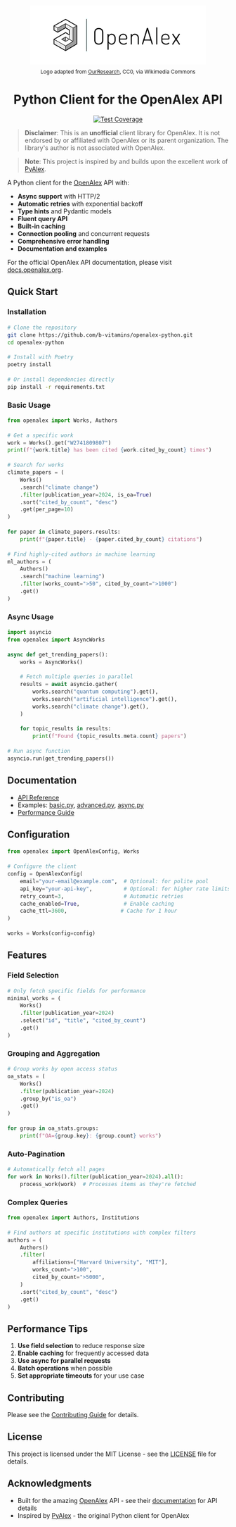 <div align="center">
  <img src="assets/openalex-logo.png" alt="OpenAlex Logo" width="400">
  <br>
  <sub>Logo adapted from <a href="https://commons.wikimedia.org/wiki/File:OpenAlex-logo-5.2de7053c.png">OurResearch</a>, CC0, via Wikimedia Commons</sub>
  
  # Python Client for the OpenAlex API

  [![Test Coverage](https://img.shields.io/badge/coverage-85%25+-brightgreen.svg)](https://github.com/b-vitamins/openalex-python)
</div>

> **Disclaimer**: This is an **unofficial** client library for OpenAlex. It is not endorsed by or affiliated with OpenAlex or its parent organization. The library's author is not associated with OpenAlex.

> **Note**: This project is inspired by and builds upon the excellent work of [PyAlex](https://github.com/J535D165/pyalex).

A Python client for the [OpenAlex](https://openalex.org) API with:

- **Async support** with HTTP/2
- **Automatic retries** with exponential backoff
- **Type hints** and Pydantic models
- **Fluent query API**
- **Built-in caching**
- **Connection pooling** and concurrent requests
- **Comprehensive error handling**
- **Documentation and examples**

For the official OpenAlex API documentation, please visit [docs.openalex.org](https://docs.openalex.org/).

## Quick Start

### Installation

```bash
# Clone the repository
git clone https://github.com/b-vitamins/openalex-python.git
cd openalex-python

# Install with Poetry
poetry install

# Or install dependencies directly
pip install -r requirements.txt
```

### Basic Usage

```python
from openalex import Works, Authors

# Get a specific work
work = Works().get("W2741809807")
print(f"{work.title} has been cited {work.cited_by_count} times")

# Search for works
climate_papers = (
    Works()
    .search("climate change")
    .filter(publication_year=2024, is_oa=True)
    .sort("cited_by_count", "desc")
    .get(per_page=10)
)

for paper in climate_papers.results:
    print(f"{paper.title} - {paper.cited_by_count} citations")

# Find highly-cited authors in machine learning
ml_authors = (
    Authors()
    .search("machine learning")
    .filter(works_count=">50", cited_by_count=">1000")
    .get()
)
```

### Async Usage

```python
import asyncio
from openalex import AsyncWorks

async def get_trending_papers():
    works = AsyncWorks()
    
    # Fetch multiple queries in parallel
    results = await asyncio.gather(
        works.search("quantum computing").get(),
        works.search("artificial intelligence").get(),
        works.search("climate change").get(),
    )
    
    for topic_results in results:
        print(f"Found {topic_results.meta.count} papers")

# Run async function
asyncio.run(get_trending_papers())
```

## Documentation

- [API Reference](docs/api-reference.md)
- Examples: [basic.py](examples/basic.py), [advanced.py](examples/advanced.py), [async.py](examples/async.py)
- [Performance Guide](docs/performance-guide.md)

## Configuration

```python
from openalex import OpenAlexConfig, Works

# Configure the client
config = OpenAlexConfig(
    email="your-email@example.com",  # Optional: for polite pool
    api_key="your-api-key",          # Optional: for higher rate limits
    retry_count=3,                   # Automatic retries
    cache_enabled=True,              # Enable caching
    cache_ttl=3600,                 # Cache for 1 hour
)

works = Works(config=config)
```

## Features

### Field Selection
```python
# Only fetch specific fields for performance
minimal_works = (
    Works()
    .filter(publication_year=2024)
    .select("id", "title", "cited_by_count")
    .get()
)
```

### Grouping and Aggregation
```python
# Group works by open access status
oa_stats = (
    Works()
    .filter(publication_year=2024)
    .group_by("is_oa")
    .get()
)

for group in oa_stats.groups:
    print(f"OA={group.key}: {group.count} works")
```

### Auto-Pagination
```python
# Automatically fetch all pages
for work in Works().filter(publication_year=2024).all():
    process_work(work)  # Processes items as they're fetched
```

### Complex Queries
```python
from openalex import Authors, Institutions

# Find authors at specific institutions with complex filters
authors = (
    Authors()
    .filter(
        affiliations=["Harvard University", "MIT"],
        works_count=">100",
        cited_by_count=">5000",
    )
    .sort("cited_by_count", "desc")
    .get()
)
```

## Performance Tips

1. **Use field selection** to reduce response size
2. **Enable caching** for frequently accessed data
3. **Use async for parallel requests**
4. **Batch operations** when possible
5. **Set appropriate timeouts** for your use case

## Contributing

Please see the [Contributing Guide](CONTRIBUTING.md) for details.

## License

This project is licensed under the MIT License - see the [LICENSE](LICENSE) file for details.

## Acknowledgments

- Built for the amazing [OpenAlex](https://openalex.org) API - see their [documentation](https://docs.openalex.org/) for API details
- Inspired by [PyAlex](https://github.com/J535D165/pyalex) - the original Python client for OpenAlex
